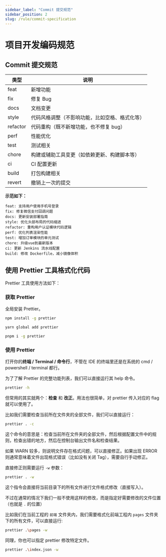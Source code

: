 ```yaml
---
sidebar_label: "Commit 提交规范"
sidebar_position: 2
slug: /rule/commit-specification
---
```


# 项目开发编码规范

## Commit 提交规范

| 类型     | 说明                                           |
| -------- | ---------------------------------------------- |
| feat     | 新增功能                                       |
| fix      | 修复 Bug                                       |
| docs     | 文档变更                                       |
| style    | 代码风格调整（不影响功能，比如空格、格式化等） |
| refactor | 代码重构（既不新增功能，也不修复 bug）         |
| perf     | 性能优化                                       |
| test     | 测试相关                                       |
| chore    | 构建或辅助工具变更（如依赖更新、构建脚本等）   |
| ci       | CI 配置更新                                    |
| build    | 打包构建相关                                   |
| revert   | 撤销上一次的提交                               |

**示范如下：**

```
feat: 支持用户使用手机号登录
fix: 修复微信支付回调问题
docs: 更新安装部署指南
style: 优化头部布局的代码缩进
refactor: 重构用户认证模块代码逻辑
perf: 优化列表渲染性能
test: 增加订单模块的单元测试
chore: 升级vue到最新版本
ci: 更新 Jenkins 流水线配置
build: 修改 Dockerfile，减小镜像体积
```

## 使用 **Prettier** 工具格式化代码

Prettier 工具使用方法如下：

### 获取 Prettier

全局安装 Prettier。

```bash
npm install -g prettier

yarn global add prettier

pnpm i -g prettier
```

### 使用 Prettier

打开你的**终端 / Terminal / 命令行**，不管在 IDE 的终端里还是在系统的 cmd / powershell / terminal 都行。

为了了解 Prettier 的完整功能列表，我们可以直接运行其 help 命令。

```bash
prettier -h
```

但常用的其实就两个：**检查** 和 **改正**。用法也很简单，对 prettier 传入对应的 flag 就可以使用了。

比如我们需要检查当前所在文件夹的全部文件，我们可以直接运行：

```bash
prettier . -c
```

这个命令的意思是：检查当前所在文件夹的全部文件，然后根据配置文件中的规则，检查出错的地方，然后在控制台输出文件名和检查结果。

如果 WARN 较多，则说明文件存在格式问题，可以直接修正。如果出现 ERROR 则通常意味着文件出现格式错误（比如没有关闭 Tag），需要自行手动修正。

直接修正则需要运行 `-w` 参数：

```bash
prettier . -w
```

这个指令会直接将当前目录下的所有文件进行文件格式修改（直接写入）。

不过在通常的情况下我们一般不使用这样的修改，而是指定好需要修改的文件位置（也就是 `.` 的位置）

比如我们在当前工程的 `前端` 文件夹内，我们需要格式化前端工程内 `pages` 文件夹下的所有文件，可以直接运行:

```bash
prettier .\pages -w
```

同理，你也可以指定 prettier 修改特定文件。

```bash
prettier .\index.json -w
```
